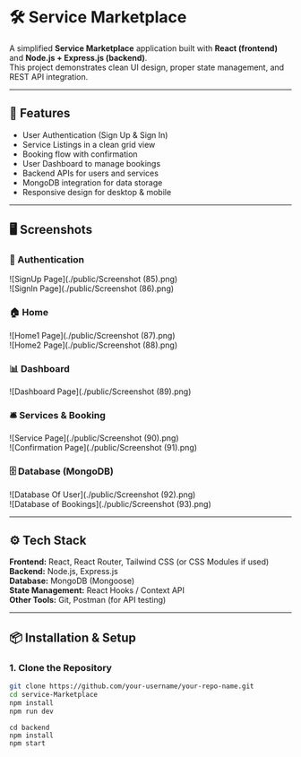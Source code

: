 # 🛠️ Service Marketplace

A simplified **Service Marketplace** application built with **React (frontend)** and **Node.js + Express.js (backend)**.  
This project demonstrates clean UI design, proper state management, and REST API integration.

---

## 🚀 Features

- User Authentication (Sign Up & Sign In)  
- Service Listings in a clean grid view  
- Booking flow with confirmation  
- User Dashboard to manage bookings  
- Backend APIs for users and services  
- MongoDB integration for data storage  
- Responsive design for desktop & mobile  

---

## 🖥️ Screenshots

### 🔑 Authentication
![SignUp Page](./public/Screenshot (85).png)  
![SignIn Page](./public/Screenshot (86).png)  

### 🏠 Home
![Home1 Page](./public/Screenshot (87).png)  
![Home2 Page](./public/Screenshot (88).png)  

### 📊 Dashboard
![Dashboard Page](./public/Screenshot (89).png)  

### 🛎️ Services & Booking
![Service Page](./public/Screenshot (90).png)  
![Confirmation Page](./public/Screenshot (91).png)  

### 🗄️ Database (MongoDB)
![Database Of User](./public/Screenshot (92).png)  
![Database of Bookings](./public/Screenshot (93).png)  

---

## ⚙️ Tech Stack

**Frontend:** React, React Router, Tailwind CSS (or CSS Modules if used)  
**Backend:** Node.js, Express.js  
**Database:** MongoDB (Mongoose)  
**State Management:** React Hooks / Context API  
**Other Tools:** Git, Postman (for API testing)  

---

## 📦 Installation & Setup

### 1. Clone the Repository
```bash
git clone https://github.com/your-username/your-repo-name.git
cd service-Marketplace
npm install
npm run dev
```
```
cd backend
npm install
npm start
```
